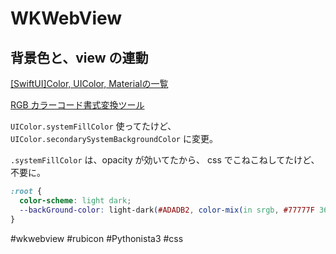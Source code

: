 # WKWebView


## 背景色と、view の連動

[[SwiftUI]Color, UIColor, Materialの一覧](https://zenn.dev/ryodeveloper/articles/kame_ga_1_hiki)

[RGB カラーコード書式変換ツール](https://ez-net.jp/article/89/CZq0rF1K/mY7SLPft42BO/)

`UIColor.systemFillColor` 使ってたけど、
`UIColor.secondarySystemBackgroundColor` に変更。

`.systemFillColor` は、opacity が効いてたから、
css でこねこねしてたけど、不要に。


```css
:root {
  color-scheme: light dark;
  --backGround-color: light-dark(#ADADB2, color-mix(in srgb, #77777F 36%, #000));
}

```



#wkwebview #rubicon #Pythonista3 #css
